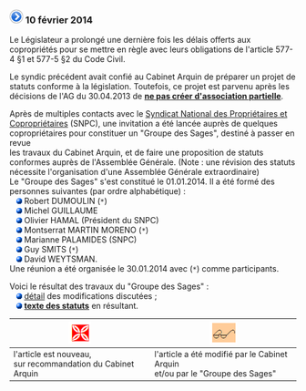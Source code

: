 ### ![](item.png) 10 février 2014

Le Législateur a prolongé une dernière fois les délais offerts aux copropriétés pour se mettre en règle avec leurs obligations de l'article 577-4 §1 et 577-5 §2 du Code Civil.  

Le syndic précédent avait confié au Cabinet Arquin de préparer un projet de statuts conforme à la législation. Toutefois, ce projet est parvenu après les décisions de l'AG du 30.04.2013 de [**ne pas créer d'association partielle**](http://brab80.webs.com/PV_AG_2013_plus4mois.pdf).  

Après de multiples contacts avec le [Syndicat National des Propriétaires et Copropriétaires](http://www.snpc-nems.be) (SNPC), une invitation a été lancée auprès de quelques copropriétaires pour constituer un "Groupe des Sages", destiné à passer en revue  
les travaux du Cabinet Arquin, et de faire une proposition de statuts conformes auprès de l'Assemblée Générale. (Note : une révision des statuts nécessite l'organisation d'une Assemblée Générale extraordinaire)  
Le "Groupe des Sages" s'est constitué le 01.01.2014\. Il a été formé des personnes suivantes (par ordre alphabétique) :  
&nbsp;&nbsp;&nbsp;![](blue_bullet.gif)&nbsp;Robert DUMOULIN (`*`)  
&nbsp;&nbsp;&nbsp;![](blue_bullet.gif)&nbsp;Michel GUILLAUME  
&nbsp;&nbsp;&nbsp;![](blue_bullet.gif)&nbsp;Olivier HAMAL (Président du SNPC)  
&nbsp;&nbsp;&nbsp;![](blue_bullet.gif)&nbsp;Montserrat MARTIN MORENO (`*`)  
&nbsp;&nbsp;&nbsp;![](blue_bullet.gif)&nbsp;Marianne PALAMIDES (SNPC)  
&nbsp;&nbsp;&nbsp;![](blue_bullet.gif)&nbsp;Guy SMITS (`*`)  
&nbsp;&nbsp;&nbsp;![](blue_bullet.gif)&nbsp;David WEYTSMAN.  
Une réunion a été organisée le 30.01.2014 avec (`*`) comme participants.  

Voici le résultat des travaux du "Groupe des Sages" :  
&nbsp;&nbsp;&nbsp;![](blue_bullet.gif)&nbsp;[détail](http://brab80.webs.com/Modifs_Arquin&Grp20140130.pdf) des modifications discutées ;  
&nbsp;&nbsp;&nbsp;![](blue_bullet.gif)&nbsp;[**texte des statuts**](Statuts_Conformes.pdf) en résultant.

| ![fleur stylisée blanche sur fond rouge](fleur_stylisee.png) | ![paire de lunettes](paire_lunettes.png) |
| --- | --- |
| l'article est nouveau,<br>sur recommandation du Cabinet Arquin | l'article a été modifié par le Cabinet Arquin<br>et/ou par le "Groupe des Sages" |

